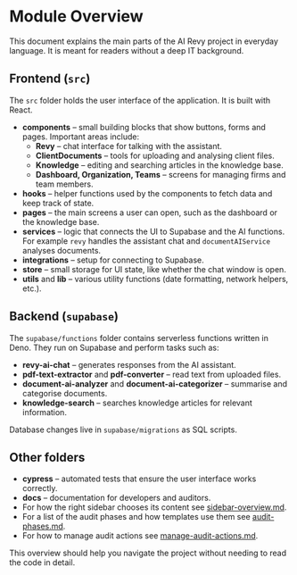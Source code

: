 # Module Overview

This document explains the main parts of the AI Revy project in everyday language. It is meant for readers without a deep IT background.

## Frontend (`src`)

The `src` folder holds the user interface of the application. It is built with React.

- **components** – small building blocks that show buttons, forms and pages. Important areas include:
  - **Revy** – chat interface for talking with the assistant.
  - **ClientDocuments** – tools for uploading and analysing client files.
  - **Knowledge** – editing and searching articles in the knowledge base.
  - **Dashboard, Organization, Teams** – screens for managing firms and team members.
- **hooks** – helper functions used by the components to fetch data and keep track of state.
- **pages** – the main screens a user can open, such as the dashboard or the knowledge base.
- **services** – logic that connects the UI to Supabase and the AI functions. For example `revy` handles the assistant chat and `documentAIService` analyses documents.
- **integrations** – setup for connecting to Supabase.
- **store** – small storage for UI state, like whether the chat window is open.
- **utils** and **lib** – various utility functions (date formatting, network helpers, etc.).

## Backend (`supabase`)

The `supabase/functions` folder contains serverless functions written in Deno. They run on Supabase and perform tasks such as:

- **revy-ai-chat** – generates responses from the AI assistant.
- **pdf-text-extractor** and **pdf-converter** – read text from uploaded files.
- **document-ai-analyzer** and **document-ai-categorizer** – summarise and categorise documents.
- **knowledge-search** – searches knowledge articles for relevant information.

Database changes live in `supabase/migrations` as SQL scripts.

## Other folders

- **cypress** – automated tests that ensure the user interface works correctly.
- **docs** – documentation for developers and auditors.
- For how the right sidebar chooses its content see [sidebar-overview.md](sidebar-overview.md).
- For a list of the audit phases and how templates use them see [audit-phases.md](audit-phases.md).
- For how to manage audit actions see [manage-audit-actions.md](manage-audit-actions.md).

This overview should help you navigate the project without needing to read the code in detail.
